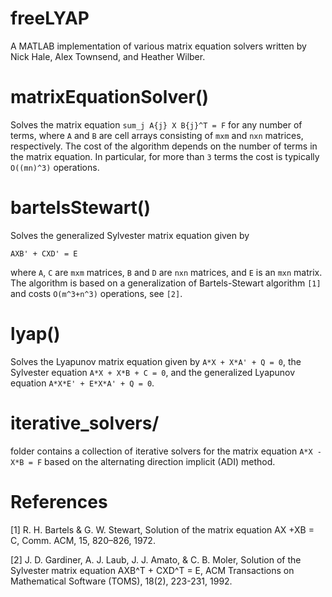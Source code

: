 freeLYAP
====================
A MATLAB implementation of various matrix equation solvers written by Nick Hale, Alex Townsend, and Heather Wilber.

matrixEquationSolver()
====================
Solves the matrix equation `sum_j A{j} X B{j}^T = F` for any number of terms, where `A` and `B` are cell arrays consisting of `mxm` and `nxn` matrices, respectively. The cost of the algorithm depends on the number of terms in the matrix equation. In particular, for more than `3` terms the cost is typically `O((mn)^3)` operations. 

bartelsStewart()
====================
Solves the generalized Sylvester matrix equation given by 
```
AXB' + CXD' = E
```
where `A`, `C` are `mxm` matrices, `B` and `D` are `nxn` matrices, and `E` is an `mxn` matrix. The algorithm is based on a generalization of Bartels-Stewart algorithm `[1]` and costs `O(m^3+n^3)` operations, see `[2]`.

lyap()
===================
Solves the Lyapunov matrix equation given by `A*X + X*A' + Q = 0`, the Sylvester equation `A*X + X*B + C = 0`, and 
the generalized Lyapunov equation `A*X*E' + E*X*A' + Q = 0`.

iterative_solvers/
===================
folder contains a collection of iterative solvers for the matrix equation  `A*X - X*B = F` based on the alternating direction implicit (ADI) method. 


References
===================
[1] R. H. Bartels & G. W. Stewart, Solution of the matrix equation
AX +XB = C, Comm. ACM, 15, 820–826, 1972.

[2] J. D. Gardiner, A. J. Laub, J. J. Amato, & C. B. Moler, Solution of the
Sylvester matrix equation AXB^T + CXD^T = E, ACM Transactions on
Mathematical Software (TOMS), 18(2), 223-231, 1992.
